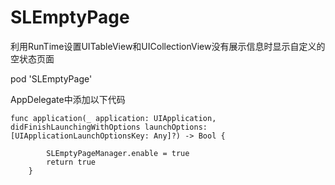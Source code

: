# SLEmptyPage
利用RunTime设置UITableView和UICollectionView没有展示信息时显示自定义的空状态页面

pod 'SLEmptyPage'

AppDelegate中添加以下代码
```
func application(_ application: UIApplication, didFinishLaunchingWithOptions launchOptions: [UIApplicationLaunchOptionsKey: Any]?) -> Bool {
        
        SLEmptyPageManager.enable = true
        return true
    }
```
